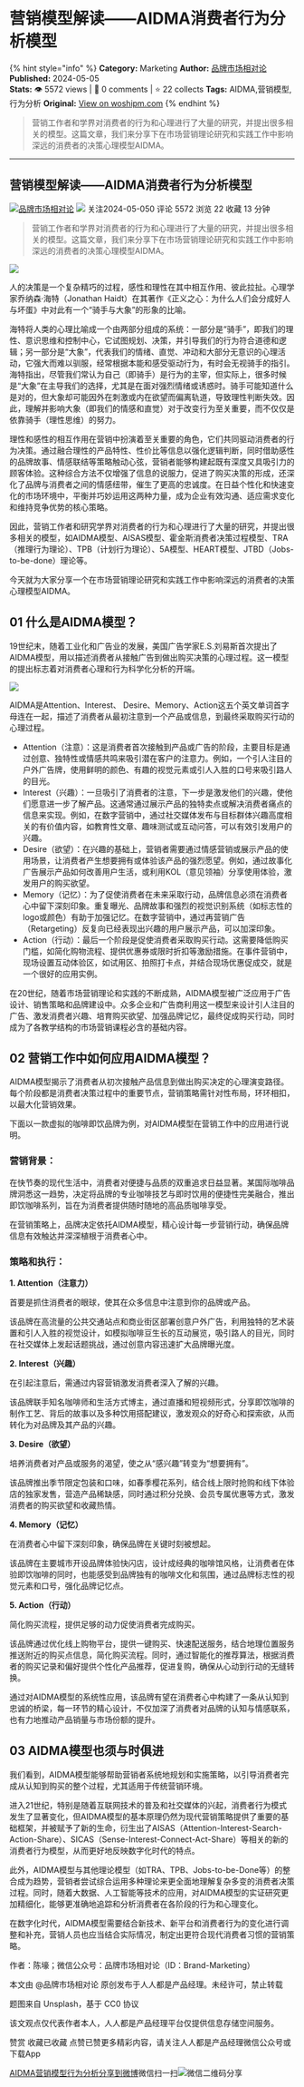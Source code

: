 # 营销模型解读——AIDMA消费者行为分析模型
{% hint style="info" %}
**Category:** Marketing
**Author:** [品牌市场相对论](https://www.woshipm.com/u/1243814)
**Published:** 2024-05-05  
**Stats:** 👁️ 5572 views | 💬 0 comments | ⭐ 22 collects
**Tags:** AIDMA,营销模型,行为分析
**Original:** [View on woshipm.com](https://www.woshipm.com/marketing/6044467.html)
{% endhint %}
> 营销工作者和学界对消费者的行为和心理进行了大量的研究，并提出很多相关的模型。这篇文章，我们来分享下在市场营销理论研究和实践工作中影响深远的消费者的决策心理模型AIDMA。

---

## 营销模型解读——AIDMA消费者行为分析模型

[![](https://static.woshipm.com/view/woshipm_api_def_20230701144615_1723.png?imageView2/1/w/72/h/72/q/100)](https://www.woshipm.com/u/1243814)[品牌市场相对论](https://www.woshipm.com/u/1243814) ![](https://static.woshipm.com/tag/1101_1@2x.png) 关注2024-05-050 评论 5572 浏览 22 收藏 13 分钟

> 营销工作者和学界对消费者的行为和心理进行了大量的研究，并提出很多相关的模型。这篇文章，我们来分享下在市场营销理论研究和实践工作中影响深远的消费者的决策心理模型AIDMA。

![](https://image.woshipm.com/2023/04/14/25b2ed6e-da8e-11ed-9503-00163e0b5ff3.png)

人的决策是一个复杂精巧的过程，感性和理性在其中相互作用、彼此拉扯。心理学家乔纳森·海特（Jonathan Haidt）在其著作《正义之心：为什么人们会分成好人与坏蛋》中对此有一个“骑手与大象”的形象的比喻。

海特将人类的心理比喻成一个由两部分组成的系统：一部分是“骑手”，即我们的理性、意识思维和控制中心，它试图规划、决策，并引导我们的行为符合道德和逻辑；另一部分是“大象”，代表我们的情绪、直觉、冲动和大部分无意识的心理活动，它强大而难以驯服，经常根据本能和感受驱动行为，有时会无视骑手的指引。海特指出，尽管我们常认为自己（即骑手）是行为的主宰，但实际上，很多时候是“大象”在主导我们的选择，尤其是在面对强烈情绪或诱惑时。骑手可能知道什么是对的，但大象却可能因外在刺激或内在欲望而偏离轨道，导致理性判断失效。因此，理解并影响大象（即我们的情感和直觉）对于改变行为至关重要，而不仅仅是依靠骑手（理性思维）的努力。

理性和感性的相互作用在营销中扮演着至关重要的角色，它们共同驱动消费者的行为决策。通过融合理性的产品特性、性价比等信息以强化逻辑判断，同时借助感性的品牌故事、情感联结等策略触动心弦，营销者能够构建起既有深度又具吸引力的顾客体验。这种综合方法不仅增强了信息的说服力，促进了购买决策的形成，还深化了品牌与消费者之间的情感纽带，催生了更高的忠诚度。在日益个性化和快速变化的市场环境中，平衡并巧妙运用这两种力量，成为企业有效沟通、适应需求变化和维持竞争优势的核心策略。

因此，营销工作者和研究学界对消费者的行为和心理进行了大量的研究，并提出很多相关的模型，如AIDMA模型、AISAS模型、霍金斯消费者决策过程模型、TRA（推理行为理论）、TPB（计划行为理论）、5A模型、HEART模型、JTBD（Jobs-to-be-done）理论等。

今天就为大家分享一个在市场营销理论研究和实践工作中影响深远的消费者的决策心理模型AIDMA。

## 01 什么是AIDMA模型？

19世纪末，随着工业化和广告业的发展，美国广告学家E.S.刘易斯首次提出了AIDMA模型，用以描述消费者从接触广告到做出购买决策的心理过程。这一模型的提出标志着对消费者心理和行为科学化分析的开端。

![](https://image.woshipm.com/wp-files/2024/05/1rYcVQYOViDPf9H34EJO.png)

AIDMA是Attention、Interest、 Desire、Memory、Action这五个英文单词首字母连在一起，描述了消费者从最初注意到一个产品或信息，到最终采取购买行动的心理过程。

*   Attention（注意）：这是消费者首次接触到产品或广告的阶段，主要目标是通过创意、独特性或情感共鸣来吸引潜在客户的注意力。例如，一个引人注目的户外广告牌，使用鲜明的颜色、有趣的视觉元素或引人入胜的口号来吸引路人的目光。
*   Interest（兴趣）：一旦吸引了消费者的注意，下一步是激发他们的兴趣，使他们愿意进一步了解产品。这通常通过展示产品的独特卖点或解决消费者痛点的信息来实现。例如，在数字营销中，通过社交媒体发布与目标群体兴趣高度相关的有价值内容，如教育性文章、趣味测试或互动问答，可以有效引发用户的兴趣。
*   Desire（欲望）：在兴趣的基础上，营销者需要通过情感营销或展示产品的使用场景，让消费者产生想要拥有或体验该产品的强烈愿望。例如，通过故事化广告展示产品如何改善用户生活，或利用KOL（意见领袖）分享使用体验，激发用户的购买欲望。
*   Memory（记忆）：为了促使消费者在未来采取行动，品牌信息必须在消费者心中留下深刻印象。重复曝光、品牌故事和强烈的视觉识别系统（如标志性的logo或颜色）有助于加强记忆。在数字营销中，通过再营销广告（Retargeting）反复向已经表现出兴趣的用户展示产品，可以加深印象。
*   Action（行动）：最后一个阶段是促使消费者采取购买行动。这需要降低购买门槛，如简化购物流程、提供优惠券或限时折扣等激励措施。在事件营销中，现场设置互动体验区，如试用区、拍照打卡点，并结合现场优惠促成交，就是一个很好的应用实例。

在20世纪，随着市场营销理论和实践的不断成熟，AIDMA模型被广泛应用于广告设计、销售策略和品牌建设中。众多企业和广告商利用这一模型来设计引人注目的广告、激发消费者兴趣、培育购买欲望、加强品牌记忆，最终促成购买行动，同时成为了各教学结构的市场营销课程必含的基础内容。

## 02 营销工作中如何应用AIDMA模型？

AIDMA模型揭示了消费者从初次接触产品信息到做出购买决定的心理演变路径。每个阶段都是消费者决策过程中的重要节点，营销策略需针对性布局，环环相扣，以最大化营销效果。

下面以一款虚拟的咖啡即饮品牌为例，对AIDMA模型在营销工作中的应用进行说明。

### 营销背景：

在快节奏的现代生活中，消费者对便捷与品质的双重追求日益显著。某国际咖啡品牌洞悉这一趋势，决定将品牌的专业咖啡技艺与即时饮用的便捷性完美融合，推出即饮咖啡系列，旨在为消费者提供随时随地的高品质咖啡享受。

在营销策略上，品牌决定依托AIDMA模型，精心设计每一步营销行动，确保品牌信息有效触达并深深植根于消费者心中。

### 策略和执行：

**1\. Attention（注意力）**

首要是抓住消费者的眼球，使其在众多信息中注意到你的品牌或产品。

该品牌在高流量的公共交通站点和商业街区部署创意户外广告，利用独特的艺术装置和引人入胜的视觉设计，如模拟咖啡豆生长的互动展览，吸引路人的目光，同时在社交媒体上发起话题挑战，通过创意内容迅速扩大品牌曝光度。

**2\. Interest（兴趣）**

在引起注意后，需通过内容营销激发消费者深入了解的兴趣。

该品牌联手知名咖啡师和生活方式博主，通过直播和短视频形式，分享即饮咖啡的制作工艺、背后的故事以及多种饮用搭配建议，激发观众的好奇心和探索欲，从而转化为对品牌及其产品的兴趣。

**3\. Desire（欲望）**

培养消费者对产品或服务的渴望，使之从“感兴趣”转变为“想要拥有”。

该品牌推出季节限定包装和口味，如春季樱花系列，结合线上限时抢购和线下体验店的独家发售，营造产品稀缺感，同时通过积分兑换、会员专属优惠等方式，激发消费者的购买欲望和收藏热情。

**4\. Memory（记忆）**

在消费者心中留下深刻印象，确保品牌在关键时刻被想起。

该品牌在主要城市开设品牌体验快闪店，设计成经典的咖啡馆风格，让消费者在体验即饮咖啡的同时，也能感受到品牌独有的咖啡文化和氛围，通过品牌标志性的视觉元素和口号，强化品牌记忆点。

**5\. Action（行动）**

简化购买流程，提供足够的动力促使消费者完成购买。

该品牌通过优化线上购物平台，提供一键购买、快速配送服务，结合地理位置服务推送附近的购买点信息，简化购买流程。同时，通过智能化的推荐算法，根据消费者的购买记录和偏好提供个性化产品推荐，促进复购，确保从心动到行动的无缝转换。

通过对AIDMA模型的系统性应用，该品牌有望在消费者心中构建了一条从认知到忠诚的桥梁，每一环节的精心设计，不仅加深了消费者对品牌的认知与情感联系，也有力地推动产品销量与市场份额的提升。

## 03 AIDMA模型也须与时俱进

我们看到，AIDMA模型能够帮助营销者系统地规划和实施策略，以引导消费者完成从认知到购买的整个过程，尤其适用于传统营销环境。

进入21世纪，特别是随着互联网技术的普及和社交媒体的兴起，消费者行为模式发生了显著变化，但AIDMA模型的基本原理仍然为现代营销策略提供了重要的基础框架，并被赋予了新的生命，衍生出了AISAS（Attention-Interest-Search-Action-Share）、SICAS（Sense-Interest-Connect-Act-Share）等相关的新的消费者行为模型，从而更好地反映数字化时代的特点。

此外，AIDMA模型与其他理论模型（如TRA、TPB、Jobs-to-be-Done等）的整合成为趋势，营销者尝试综合运用多种理论来更全面地理解复杂多变的消费者决策过程。同时，随着大数据、人工智能等技术的应用，对AIDMA模型的实证研究更加精细化，能够更准确地追踪和分析消费者在各阶段的行为和心理变化。

在数字化时代，AIDMA模型需要结合新技术、新平台和消费者行为的变化进行调整和补充，营销人员也应当结合实际情况，制定出更符合现代消费者习惯的营销策略。

作者：陈壕；微信公众号：品牌市场相对论（ID：Brand-Marketing）

本文由 @品牌市场相对论 原创发布于人人都是产品经理。未经许可，禁止转载

题图来自 Unsplash，基于 CC0 协议

该文观点仅代表作者本人，人人都是产品经理平台仅提供信息存储空间服务。

赞赏 收藏已收藏 点赞已赞更多精彩内容，请关注人人都是产品经理微信公众号或下载App

[AIDMA](https://www.woshipm.com/tag/aidma)[营销模型](https://www.woshipm.com/tag/%e8%90%a5%e9%94%80%e6%a8%a1%e5%9e%8b)[行为分析](https://www.woshipm.com/tag/%e8%a1%8c%e4%b8%ba%e5%88%86%e6%9e%90)[分享到微博](https://service.weibo.com/share/share.php?appkey=2775287854&title=营销模型解读——AIDMA消费者行为分析模型&url=https://www.woshipm.com/marketing/6044467.html&pic=https://image.woshipm.com/2023/04/14/25b2ed6e-da8e-11ed-9503-00163e0b5ff3.png)微信扫一扫![微信二维码](https://api.pwmqr.com/qrcode/create/?url=https://www.woshipm.com/marketing/6044467.html)分享